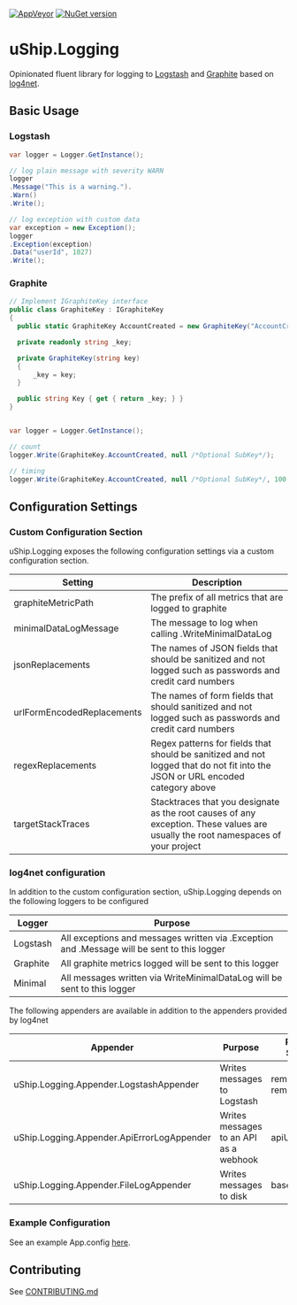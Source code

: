 [![AppVeyor](https://ci.appveyor.com/api/projects/status/github/uShip/uShip.Logging?svg=true)](https://ci.appveyor.com/project/uShip/uShip-Logging)
[![NuGet version](https://badge.fury.io/nu/uship.logging.svg)](https://www.nuget.org/packages/uship.logging)

# uShip.Logging
Opinionated fluent library for logging to [Logstash](https://github.com/elastic/logstash) and [Graphite](https://github.com/mit-carbon/Graphite) based on [log4net](https://github.com/apache/log4net).

## Basic Usage

### Logstash
```csharp
var logger = Logger.GetInstance();

// log plain message with severity WARN
logger
.Message("This is a warning.").
.Warn()
.Write();

// log exception with custom data
var exception = new Exception();
logger
.Exception(exception)
.Data("userId", 1027)
.Write();
```

### Graphite
```csharp
// Implement IGraphiteKey interface
public class GraphiteKey : IGraphiteKey
{
  public static GraphiteKey AccountCreated = new GraphiteKey("AccountCreated");

  private readonly string _key;

  private GraphiteKey(string key)
  {
      _key = key;
  }

  public string Key { get { return _key; } }
}


var logger = Logger.GetInstance();

// count
logger.Write(GraphiteKey.AccountCreated, null /*Optional SubKey*/);

// timing
logger.Write(GraphiteKey.AccountCreated, null /*Optional SubKey*/, 100 /*milliseconds*/)
```

## Configuration Settings
### Custom Configuration Section
uShip.Logging exposes the following configuration settings via a custom configuration section.

| Setting | Description |
|---------|-------------|
| graphiteMetricPath | The prefix of all metrics that are logged to graphite |
| minimalDataLogMessage | The message to log when calling .WriteMinimalDataLog |
| jsonReplacements | The names of JSON fields that should be sanitized and not logged such as passwords and credit card numbers |
| urlFormEncodedReplacements | The names of form fields that should sanitized and not logged such as passwords and credit card numbers |
| regexReplacements | Regex patterns for fields that should be sanitized and not logged that do not fit into the JSON or URL encoded category above |
| targetStackTraces | Stacktraces that you designate as the root causes of any exception. These values are usually the root namespaces of your project |

### log4net configuration

In addition to the custom configuration section, uShip.Logging depends on the following loggers to be configured

| Logger | Purpose |
|--------|---------|
| Logstash | All exceptions and messages written via .Exception and .Message will be sent to this logger |
| Graphite | All graphite metrics logged will be sent to this logger |
| Minimal | All messages written via WriteMinimalDataLog will be sent to this logger |

The following appenders are available in addition to the appenders provided by log4net

| Appender | Purpose | Relevant Settings |
|----------|---------|-------------------|
| uShip.Logging.Appender.LogstashAppender | Writes messages to Logstash | remoteAddress, remotePort |
| uShip.Logging.Appender.ApiErrorLogAppender | Writes messages to an API as a webhook | apiUrl |
| uShip.Logging.Appender.FileLogAppender | Writes messages to disk | baseDirectory |

### Example Configuration

See an example App.config [here](https://github.com/uShip/uShip.Logging/blob/master/src/uShip.Logging.Tests/App.config).

## Contributing
See [CONTRIBUTING.md](CONTRIBUTING.md)